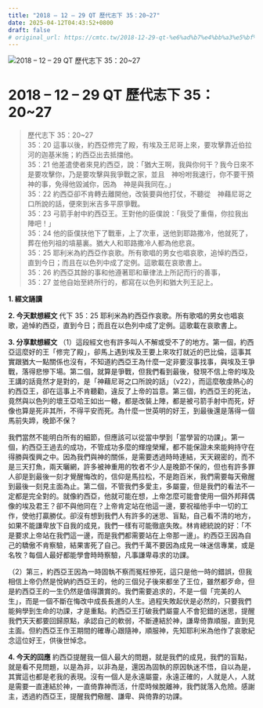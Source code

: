 ```yaml
---
title: "2018 – 12 – 29 QT 歷代志下 35：20~27"
date: 2025-04-12T04:43:52+0800
draft: false
# original_url: https://cmtc.tw/2018-12-29-qt-%e6%ad%b7%e4%bb%a3%e5%bf%97%e4%b8%8b-35%ef%bc%9a2027
---
```


![2018 – 12 – 29 QT 歷代志下 35：20\~27](/images/qt.jpg   "2018 – 12 – 29 QT 歷代志下 35：20\~27")

# 2018 – 12 – 29 QT 歷代志下 35：20\~27

> 歷代志下 35：20\~27  
> 35：20 這事以後，約西亞修完了殿，有埃及王尼哥上來，要攻擊靠近伯拉河的迦基米施；約西亞出去抵擋他。  
> 35：21 他差遣使者來見約西亞，說：「猶大王啊，我與你何干？我今日來不是要攻擊你，乃是要攻擊與我爭戰之家，並且　神吩咐我速行，你不要干預　神的事，免得他毀滅你，因為　神是與我同在。」  
> 35：22 約西亞卻不肯轉去離開他，改裝要與他打仗，不聽從　神藉尼哥之口所說的話，便來到米吉多平原爭戰。  
> 35：23 弓箭手射中約西亞王。王對他的臣僕說：「我受了重傷，你拉我出陣吧！」  
> 35：24 他的臣僕扶他下了戰車，上了次車，送他到耶路撒冷，他就死了，葬在他列祖的墳墓裏。猶大人和耶路撒冷人都為他悲哀。  
> 35：25 耶利米為約西亞作哀歌。所有歌唱的男女也唱哀歌，追悼約西亞，直到今日；而且在以色列中成了定例。這歌載在哀歌書上。  
> 35：26 約西亞其餘的事和他遵著耶和華律法上所記而行的善事，  
> 35：27 並他自始至終所行的，都寫在以色列和猶大列王記上。

**1. 經文誦讀**

**2.  今天默想經文**
代下 35：25 耶利米為約西亞作哀歌。所有歌唱的男女也唱哀歌，追悼約西亞，直到今日；而且在以色列中成了定例。這歌載在哀歌書上。

**3. 分享默想經文**
（1）這段經文也有許多叫人不解或受不了的地方。第一個，約西亞這麼好的王「修完了殿」，卻馬上遇到埃及王要上來攻打就近的巴比倫，這事其實跟猶大一點關係也沒有，不知道約西亞王為什麼一定非要沒事找事，與埃及王爭戰，落得悲慘下場。第二個，就算是爭戰，但我們看到最後，發現不信上帝的埃及王講的話竟然才是對的，是「神藉尼哥之口所說的話」（v22），而這麼敬虔熱心的約西亞王，卻在這事上不肯聽勸，違反了上帝的旨意。第三個，約西亞王的死法，竟然與以色列的壞王亞哈王如出一轍，都是改裝上陣，都是被弓箭手射中而死，好像也算是死非其所，不得平安而死。為什麼一世英明的好王，到最後還是落得一個馬前失蹄，晚節不保？

我們當然不能明白所有的細節，但應該可以從當中學到「當學習的功課」。第一個，約西亞王過去的成功，不管成功多麼的輝煌榮耀，都不能保證未來能夠持守在得勝與復興之中。因為我們與神的關係，是需要透過時時連結，天天親密的，而不是三天打魚，兩天曬網，許多被神重用的牧者不少人是晚節不保的，但也有許多罪人卻是到最後一刻才覺醒悔改的，信仰是馬拉松，不是跑百米，我們需要每天儆醒到最後一刻見主面為止。第二個，不管我們多愛主，多屬靈，但是我們的看法不一定都是完全對的。就像約西亞，他就可能在想，上帝怎麼可能會使用一個外邦拜偶像的埃及君王？卻不與他同在？上帝肯定站在他這一邊，要祝福他手中一切的工作，使他打贏勝仗。卻沒有想到我們人有許多的迷思、盲點，自己看不清的地方，如果不能謙卑放下自我的成見，我們一樣有可能徹底失敗。林肯總統說的好：「不是要求上帝站在我們這一邊，而是我們都需要站在上帝那一邊」。約西亞王因為自己的驕傲不肯察驗，結果害死了自己。我們千萬不要因為成見一味迷信專業，或是名牧？每個人最好都能學會時時察驗，凡事謙卑尋求的功課。

（2）第三，約西亞王因為一時固執不察而冤枉慘死，這只是他一時的錯誤，但我相信上帝仍然是悅納約西亞王的，他的三個兒子後來都坐了王位，雖然都歹命，但是約西亞王的一生仍然是值得讚賞的。我們需要追求的，不是一個「完美的人生」，而是一個不斷在悔改中成長長進的人生。過程失敗起伏是必然的，只要我們能夠學到生命的功課，才是重點。約西亞王打破我們屬靈人不會犯錯的迷思，提醒我們天天都要回歸原點，承認自己的軟弱，不斷連結於神，謙卑倚靠順服，直到見主面。但約西亞王作王期間的確專心跟隨神，順服神，先知耶利米為他作了哀歌紀念這位好王，供後世悼念。

**4. 今天的回應**
約西亞提醒我一個人最大的問題，就是我們的成見，我們的盲點，就是看不見問題，以是為非，以非為是，還因為固執的原因執迷不悟，自以為是，其實這也都是老我的表現。沒有一個人是永遠屬靈，永遠正確的，人就是人，人就是需要一直連結於神，一直倚靠神而活，什麼時候脫離神，我們就落入危險。感謝主，透過約西亞王，提醒我們儆醒、謙卑、與倚靠的功課。
